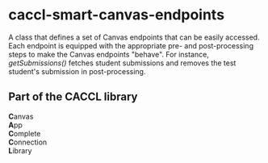 # caccl-smart-canvas-endpoints
A class that defines a set of Canvas endpoints that can be easily accessed. Each endpoint is equipped with the appropriate pre- and post-processing steps to make the Canvas endpoints "behave". For instance, _getSubmissions()_ fetches student submissions and removes the test student's submission in post-processing.

## Part of the CACCL library
**C**anvas  
**A**pp  
**C**omplete  
**C**onnection  
**L**ibrary  

